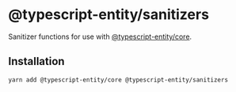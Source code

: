 # @typescript-entity/sanitizers

Sanitizer functions for use with [@typescript-entity/core](../core/).

## Installation

```shell
yarn add @typescript-entity/core @typescript-entity/sanitizers
```
